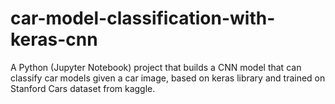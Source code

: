 # car-model-classification-with-keras-cnn
A Python (Jupyter Notebook) project that builds a CNN model that can classify car models given a car image, based on keras library and trained on Stanford Cars dataset from kaggle.
